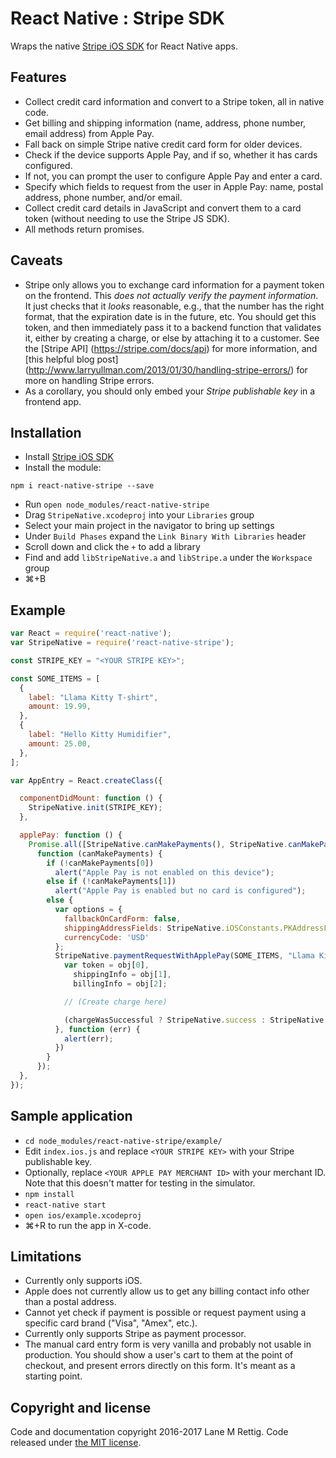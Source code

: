 # React Native : Stripe SDK

Wraps the native [Stripe iOS SDK](https://github.com/stripe/stripe-ios) for React Native apps.

## Features
- Collect credit card information and convert to a Stripe token, all in native code.
- Get billing and shipping information (name, address, phone number, email address) from Apple Pay.
- Fall back on simple Stripe native credit card form for older devices.
- Check if the device supports Apple Pay, and if so, whether it has cards configured.
- If not, you can prompt the user to configure Apple Pay and enter a card.
- Specify which fields to request from the user in Apple Pay: name, postal address, phone number, and/or email.
- Collect credit card details in JavaScript and convert them to a card token (without needing to use the Stripe JS SDK).
- All methods return promises.

## Caveats
- Stripe only allows you to exchange card information for a payment token on
  the frontend. This *does not actually verify the payment information*. It just
  checks that it _looks_ reasonable, e.g., that the number has the right format,
  that the expiration date is in the future, etc. You should get this token, and
  then immediately pass it to a backend function that validates it, either by
  creating a charge, or else by attaching it to a customer. See the [Stripe API]
  (https://stripe.com/docs/api) for more information, and [this helpful blog
  post] (http://www.larryullman.com/2013/01/30/handling-stripe-errors/) for more
  on handling Stripe errors.
- As a corollary, you should only embed your _Stripe publishable key_ in a
  frontend app.

## Installation

- Install [Stripe iOS SDK](https://stripe.com/docs/mobile/ios)
- Install the module:
```
npm i react-native-stripe --save
```
- Run ```open node_modules/react-native-stripe```
- Drag `StripeNative.xcodeproj` into your `Libraries` group
- Select your main project in the navigator to bring up settings
- Under `Build Phases` expand the `Link Binary With Libraries` header
- Scroll down and click the `+` to add a library
- Find and add `libStripeNative.a` and `libStripe.a` under the `Workspace` group
- ⌘+B

## Example
```javascript
var React = require('react-native');
var StripeNative = require('react-native-stripe');

const STRIPE_KEY = "<YOUR STRIPE KEY>";

const SOME_ITEMS = [
  {
    label: "Llama Kitty T-shirt",
    amount: 19.99,
  },
  {
    label: "Hello Kitty Humidifier",
    amount: 25.00,
  },
];

var AppEntry = React.createClass({

  componentDidMount: function () {
    StripeNative.init(STRIPE_KEY);
  },

  applePay: function () {
    Promise.all([StripeNative.canMakePayments(), StripeNative.canMakePaymentsUsingNetworks()]).then(
      function (canMakePayments) {
        if (!canMakePayments[0])
          alert("Apple Pay is not enabled on this device");
        else if (!canMakePayments[1])
          alert("Apple Pay is enabled but no card is configured");
        else {
          var options = {
            fallbackOnCardForm: false,
            shippingAddressFields: StripeNative.iOSConstants.PKAddressFieldAll,
            currencyCode: 'USD'
          };
          StripeNative.paymentRequestWithApplePay(SOME_ITEMS, "Llama Kitty Shop", options).then(function (obj) {
            var token = obj[0],
              shippingInfo = obj[1],
              billingInfo = obj[2];

            // (Create charge here)

            (chargeWasSuccessful ? StripeNative.success : StripeNative.failure)();
          }, function (err) {
            alert(err);
          })
        }
      });
  },
});

```

## Sample application

- ```cd node_modules/react-native-stripe/example/```
- Edit `index.ios.js` and replace `<YOUR STRIPE KEY>` with your Stripe publishable key.
- Optionally, replace `<YOUR APPLE PAY MERCHANT ID>` with your merchant ID.  Note that this doesn't matter for testing in the simulator.
- ```npm install```
- ```react-native start```
- ```open ios/example.xcodeproj```
- ⌘+R to run the app in X-code.

## Limitations
- Currently only supports iOS.
- Apple does not currently allow us to get any billing contact info other than a postal address.
- Cannot yet check if payment is possible or request payment using a specific card brand ("Visa", "Amex", etc.).
- Currently only supports Stripe as payment processor.
- The manual card entry form is very vanilla and probably not usable in production.  You should show a user's cart to them at the point of checkout, and present errors directly on this form.  It's meant as a starting point.

## Copyright and license

Code and documentation copyright 2016-2017 Lane M Rettig. Code released under [the MIT license](https://github.com/lrettig/react-native-stripe/blob/master/LICENSE).

[react-native]: http://facebook.github.io/react-native/
[stripe-sdk]: https://github.com/stripe/stripe-ios
